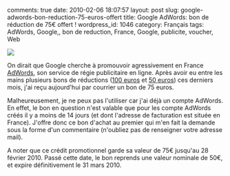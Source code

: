 comments: true
date: 2010-02-06 18:07:57
layout: post
slug: google-adwords-bon-reduction-75-euros-offert
title: Google AdWords: bon de réduction de 75€ offert !
wordpress_id: 1046
category: Français
tags: AdWords, Google,, bon de reduction, France, Google, publicite, voucher, Web

![](http://kevin.deldycke.com/wp-content/uploads/2010/02/google-ad-words-75-euros-coupon.jpg)

On dirait que Google cherche à promouvoir agressivement en France [AdWords](http://www.google.fr/AdWord), son service de régie publicitaire en ligne. Après avoir eu entre les mains plusieurs bons de réductions ([100 euros](http://twitter.com/kdeldycke/status/3169290268) et [50 euros](http://kevin.deldycke.com/2009/12/deux-bons-50-euros-offerts-google-adwords/)) ces derniers mois, j'ai reçu aujourd'hui par courrier un bon de 75 euros.

Malheureusement, je ne peux pas l'utiliser car j'ai déjà un compte AdWords. En effet, le bon en question n'est valable que pour les compte AdWords créés il y a moins de 14 jours (et dont l'adresse de facturation est située en France). J'offre donc ce bon d'achat au premier qui m'en fait la demande sous la forme d'un commentaire (n'oubliez pas de renseigner votre adresse mail).

A noter que ce crédit promotionnel garde sa valeur de 75€ jusqu'au 28 février 2010. Passé cette date, le bon reprends une valeur nominale de 50€, et expire définitivement le 31 mars 2010.
